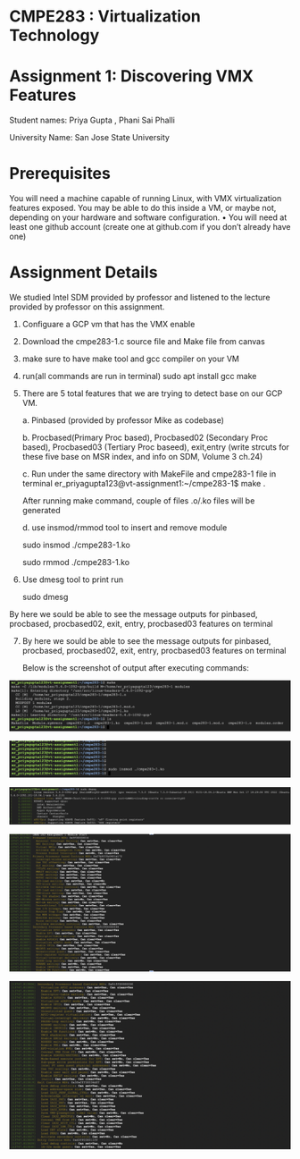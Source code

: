 
# CMPE283 : Virtualization Technology

# Assignment 1: Discovering VMX Features

 Student names: Priya Gupta , Phani Sai Phalli

 University Name: San Jose State University

# Prerequisites

You will need a machine capable of running Linux, with VMX virtualization features exposed.
You may be able to do this inside a VM, or maybe not, depending on your hardware and software configuration. • You will need at least one github account (create one at github.com if you don’t already have one)

# Assignment Details

We studied Intel SDM provided by professor and listened to the lecture provided by professor on this assignment.

 1. Configuare a GCP vm that has the VMX enable
 
  2. Download the cmpe283-1.c source file and Make file from canvas 
  
  3. make sure to have make tool and gcc compiler on your VM 
  
  4. run(all commands are run in terminal) 
     sudo apt install gcc make 
     
  5. There are 5 total features that we are trying to detect base on our GCP VM.
  
     a. Pinbased (provided by professor Mike as codebase) 

     b. Procbased(Primary Proc based), Procbased02 (Secondary Proc based), Procbased03 (Tertiary Proc baseed), exit,entry (write strcuts for these five base on MSR index, and info on SDM, Volume 3 ch.24)

     c. Run under the same directory with MakeFile and cmpe283-1 file in terminal er_priyagupta123@vt-assignment1:~/cmpe283-1$ make .
   
        After running make command, couple of files .o/.ko files will be generated
   
     d. use insmod/rmmod tool to insert and remove module 
     
     sudo insmod ./cmpe283-1.ko 
     
     sudo rmmod ./cmpe283-1.ko

6. Use dmesg tool to print run
    
    sudo dmesg

By here we sould be able to see the message outputs for pinbased, procbased, procbased02, exit, entry, procbased03 features on terminal
    
 7. By here we sould be able to see the message outputs for pinbased, procbased, procbased02, exit, entry, procbased03 features on terminal
    
    Below is the screenshot of output after executing commands:
   
   ![VT_Assignment](/images/screenshot3.png)
   
   ![VT_Assignment](/images/screenshot5.png)
   
   ![VT_Assignment](/images/screenshot4.png)
    
   ![VT_Assignment](/images/screenshot1.png)
     
   ![VT_Assignment](/images/screenshot2.png)

